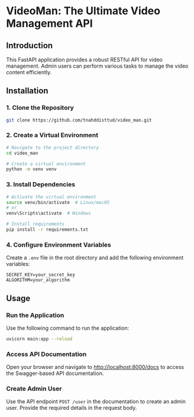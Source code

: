 # VideoMan: The Ultimate Video Management API

## Introduction

This FastAPI application provides a robust RESTful API for video management. Admin users can perform various tasks to manage the video content efficiently.

## Installation

### 1. Clone the Repository

```bash
git clone https://github.com/tnahddisttud/video_man.git
```

### 2. Create a Virtual Environment

```bash
# Navigate to the project directory
cd video_man

# Create a virtual environment
python -m venv venv
```

### 3. Install Dependencies

```bash
# Activate the virtual environment
source venv/bin/activate  # Linux/macOS
# or
venv\Scripts\activate  # Windows

# Install requirements
pip install -r requirements.txt
```

### 4. Configure Environment Variables

Create a `.env` file in the root directory and add the following environment variables:

```env
SECRET_KEY=your_secret_key
ALGORITHM=your_algorithm
```

## Usage

### Run the Application

Use the following command to run the application:

```bash
uvicorn main:app --reload
```

### Access API Documentation

Open your browser and navigate to [http://localhost:8000/docs](http://localhost:8000/docs) to access the Swagger-based API documentation.

### Create Admin User

Use the API endpoint `POST /user` in the documentation to create an admin user. Provide the required details in the request body.

